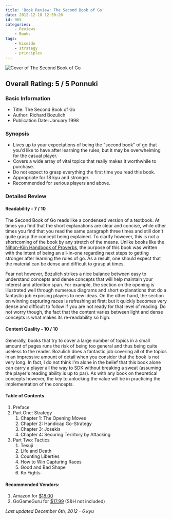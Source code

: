 ```yaml
---
title: 'Book Review: The Second Book of Go'
date: 2012-12-18 12:30:20
id: 965
categories:
	- Reviews
	- Books
tags:
	- Kiseido
	- strategy
	- principles
---
```


![Cover of The Second Book of Go](/images/2012/11/secondbookofgocover.jpg "Cover of The Second Book of  Go")

## Overall Rating: 5 / 5 Ponnuki

### Basic Information

*   Title: The Second Book of Go
*   Author: Richard Bozulich
*   Publication Date: January 1998

### Synopsis

*   Lives up to your expectations of being the "second book" of go that you'd like to have after learning the rules, but it may be overwhelming for the casual player.
*   Covers a wide array of vital topics that really makes it worthwhile to purchase.
*   Do not expect to grasp everything the first time you read this book.
*   Appropriate for 18 kyu and stronger.
*   Recommended for serious players and above.

<!-- more -->

### Detailed Review

#### Readability - 7 / 10

The Second Book of Go reads like a condensed version of a textbook. At times you find that the short explanations are clear and concise, while other times you find that you read the same paragraph three times and still don't quite grasp the concept being explained. To clarify however, this is not a shortcoming of the book by any stretch of the means. Unlike books like the [Nihon-Kiin Handbook of Proverbs](http://www.bengozen.com/book-review-the-nihon-ki-in-handbook-of-proverbs/ "Book Review: The Nihon Ki-in Handbook of Proverbs"), the purpose of this book was written with the intent of being an all-in-one regarding next steps to getting stronger after learning the rules of go. As a result, one should expect that the material can be dense and difficult to grasp at times.

Fear not however, Bozulich strikes a nice balance between easy to understand concepts and dense concepts that will help maintain your interest and attention span. For example, the section on the opening is illustrated well through numerous diagrams and short explanations that do a fantastic job exposing players to new ideas. On the other hand, the section on winning capturing races is refreshing at first; but it quickly becomes very dense and difficult to follow if you are not ready for that level of reading. Do not worry though, the fact that the content varies between light and dense concepts is what makes its re-readability so high.

#### Content Quality - 10 / 10

Generally, books that try to cover a large number of topics in a small amount of pages runs the risk of being too general and thus being quite useless to the reader. Bozulich does a fantastic job covering all of the topics in an impressive amount of detail when you consider that the book is not very long. In fact, I do not think I'm alone in the belief that this book alone can carry a player all the way to SDK without breaking a sweat (assuming the player's reading ability is up to par). As with any book on theoretical concepts however, the key to unlocking the value will be in practicing the implementation of the concepts.

#### Table of Contents

1.  Preface
2.  Part One: Strategy
	1.  Chapter 1: The Opening Moves
	2.  Chapter 2: Handicap Go-Strategy
	3.  Chapter 3: Josekis
	4.  Chapter 4: Securing Territory by Attacking
3.  Part Two: Tactics
	1.  Tesuji
	2.  Life and Death
	3.  Counting Liberties
	4.  How to Win Capturing Races
	5.  Good and Bad Shape
	6.  Ko Fights

#### Recommended Vendors:

1.  Amazon for [$18.00](http://www.amazon.com/gp/product/4906574319/ref=as_li_ss_tl?ie=UTF8&amp;camp=1789&amp;creative=390957&amp;creativeASIN=4906574319&amp;linkCode=as2&amp;tag=be09a-20 "Amazon Purchase Link for Second Book of Go")
2.  GoGameGuru for [$17.99](http://shop.gogameguru.com/the-second-book-of-go/?acc=e4da3b7fbbce2345d7772b0674a318d5 "GoGameGuru Purchase Link for Second Book of Go") (S&amp;H not included)

_Last updated December 6th, 2012 - 6 kyu_